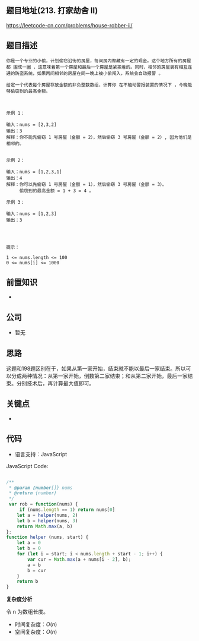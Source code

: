 
## 题目地址(213. 打家劫舍 II)

https://leetcode-cn.com/problems/house-robber-ii/

## 题目描述

```
你是一个专业的小偷，计划偷窃沿街的房屋，每间房内都藏有一定的现金。这个地方所有的房屋都 围成一圈 ，这意味着第一个房屋和最后一个房屋是紧挨着的。同时，相邻的房屋装有相互连通的防盗系统，如果两间相邻的房屋在同一晚上被小偷闯入，系统会自动报警 。

给定一个代表每个房屋存放金额的非负整数数组，计算你 在不触动警报装置的情况下 ，今晚能够偷窃到的最高金额。

 

示例 1：

输入：nums = [2,3,2]
输出：3
解释：你不能先偷窃 1 号房屋（金额 = 2），然后偷窃 3 号房屋（金额 = 2）, 因为他们是相邻的。


示例 2：

输入：nums = [1,2,3,1]
输出：4
解释：你可以先偷窃 1 号房屋（金额 = 1），然后偷窃 3 号房屋（金额 = 3）。
     偷窃到的最高金额 = 1 + 3 = 4 。

示例 3：

输入：nums = [1,2,3]
输出：3


 

提示：

1 <= nums.length <= 100
0 <= nums[i] <= 1000
```

## 前置知识

- 

## 公司

- 暂无

## 思路

这题和198题区别在于，如果从第一家开始，结束就不能以最后一家结束。所以可以分成两种情况：从第一家开始，倒数第二家结束；和从第二家开始，最后一家结束。分别技术后，再计算最大值即可。

## 关键点

-  

## 代码

- 语言支持：JavaScript

JavaScript Code:

```javascript

/**
 * @param {number[]} nums
 * @return {number}
 */
 var rob = function(nums) {
     if (nums.length == 1) return nums[0]
    let a = helper(nums, 2)  
    let b = helper(nums, 3)  
    return Math.max(a, b)
};
function helper (nums, start) {
    let a = 0
    let b = 0
    for (let i = start; i < nums.length + start - 1; i++) {
        var cur = Math.max(a + nums[i - 2], b);
        a = b
        b = cur
    }
    return b
}

```


**复杂度分析**

令 n 为数组长度。

- 时间复杂度：$O(n)$
- 空间复杂度：$O(n)$


